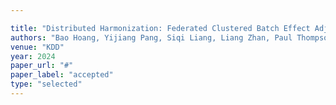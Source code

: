 ```yaml
---

title: "Distributed Harmonization: Federated Clustered Batch Effect Adjustment and Generalization."
authors: "Bao Hoang, Yijiang Pang, Siqi Liang, Liang Zhan, Paul Thompson, and Jiayu Zhou"
venue: "KDD"
year: 2024
paper_url: "#"
paper_label: "accepted"
type: "selected"
---
```

